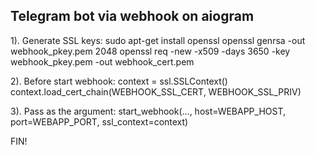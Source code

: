 ## Telegram bot via webhook on aiogram



1). Generate SSL keys:
sudo apt-get install openssl
openssl genrsa -out webhook_pkey.pem 2048
openssl req -new -x509 -days 3650 -key webhook_pkey.pem -out webhook_cert.pem

2). Before start webhook:
context = ssl.SSLContext()
context.load_cert_chain(WEBHOOK_SSL_CERT, WEBHOOK_SSL_PRIV)

3). Pass as the argument:
start_webhook(..., host=WEBAPP_HOST, port=WEBAPP_PORT, ssl_context=context)

FIN!
